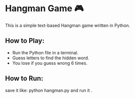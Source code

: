 # Hangman Game 🎮

This is a simple text-based Hangman game written in Python.

## How to Play:
- Run the Python file in a terminal.
- Guess letters to find the hidden word.
- You lose if you guess wrong 6 times.

## How to Run:
save it like:
python hangman.py
and run it .